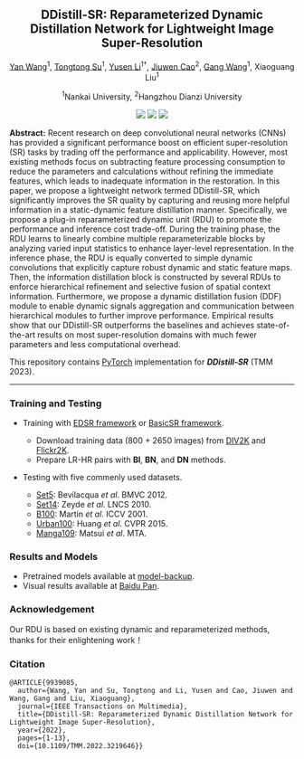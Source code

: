 ## <div align="center"> DDistill-SR: Reparameterized Dynamic Distillation Network for Lightweight Image Super-Resolution </div>

<div align="center"> 

[Yan Wang](https://scholar.google.com/citations?user=SXIehvoAAAAJ&hl=en)<sup>1</sup>, [Tongtong Su](https://scholar.google.com/citations?user=anILSE0AAAAJ&hl=en&oi=sra)<sup>1</sup>, [Yusen Li](https://scholar.google.com/citations?user=4EJ9aekAAAAJ&hl=en&oi=ao)<sup>1†</sup>, [Jiuwen Cao](https://scholar.google.com/citations?user=Vo_suaYAAAAJ&hl=en&oi=sra)<sup>2</sup>, [Gang Wang](https://scholar.google.com/citations?user=p8pvqz8AAAAJ&hl=en&oi=sra)<sup>1</sup>, Xiaoguang Liu<sup>1</sup>
</div>

<p align="center"> <sup>1</sup>Nankai University, <sup>2</sup>Hangzhou Dianzi University </p>

<p align="center">
<a href="https://ieeexplore.ieee.org/abstract/document/9939085" alt="IEEE">
    <img src="https://img.shields.io/badge/IEEE-TMM 2023-367DBD" /></a> 
<a href="https://arxiv.org/abs/2312.14551" alt="arXiv">
    <img src="https://img.shields.io/badge/arXiv-2312.14551-b31b1b.svg?style=flat" /></a>
<a href="https://github.com/icandle/DDistill-SR/blob/main/LICENSE" alt="license">
    <img src="https://img.shields.io/badge/license-Apache--2.0-%23B7A800" /></a> 
</p>

**Abstract:** Recent research on deep convolutional neural networks (CNNs) has provided a significant performance boost on efficient super-resolution (SR) tasks by trading off the performance and applicability. However, most existing methods focus on subtracting feature processing consumption to reduce the parameters and calculations without refining the immediate features, which leads to inadequate information in the restoration. In this paper, we propose a lightweight network termed DDistill-SR, which significantly improves the SR quality by capturing and reusing more helpful information in a static-dynamic feature distillation manner. Specifically, we propose a plug-in reparameterized dynamic unit (RDU) to promote the performance and inference cost trade-off. During the training phase, the RDU learns to linearly combine multiple reparameterizable blocks by analyzing varied input statistics to enhance layer-level representation. In the inference phase, the RDU is equally converted to simple dynamic convolutions that explicitly capture robust dynamic and static feature maps. Then, the information distillation block is constructed by several RDUs to enforce hierarchical refinement and selective fusion of spatial context information. Furthermore, we propose a dynamic distillation fusion (DDF) module to enable dynamic signals aggregation and communication between hierarchical modules to further improve performance. Empirical results show that our DDistill-SR outperforms the baselines and achieves state-of-the-art results on most super-resolution domains with much fewer parameters and less computational overhead.

This repository contains [PyTorch](https://pytorch.org/) implementation for ***DDistill-SR*** (TMM 2023).

---
### Training and Testing
* Training with [EDSR framework](https://github.com/sanghyun-son/EDSR-PyTorch) or [BasicSR framework](https://github.com/XPixelGroup/BasicSR).
  * Download training data (800 + 2650 images) from [DIV2K](https://data.vision.ee.ethz.ch/cvl/DIV2K/) and [Flickr2K](http://cv.snu.ac.kr/research/EDSR/Flickr2K.tar).
  * Prepare LR-HR pairs with **BI**, **BN**, and **DN** methods. 
  
* Testing with five commenly used datasets.

  * [Set5](http://people.rennes.inria.fr/Aline.Roumy/results/SR_BMVC12.html): Bevilacqua *et al*. BMVC 2012.
  * [Set14](https://sites.google.com/site/romanzeyde/research-interests): Zeyde *et al*. LNCS 2010.
  * [B100](https://www2.eecs.berkeley.edu/Research/Projects/CS/vision/bsds/): Martin *et al*. ICCV 2001.
  * [Urban100](https://sites.google.com/site/jbhuang0604/publications/struct_sr): Huang *et al*. CVPR 2015.
  * [Manga109](http://www.manga109.org/en/): Matsui *et al*. MTA.
  
### Results and Models
* Pretrained models available at [model-backup](https://github.com/icandle/DDistill-SR/tree/main/model-backup).    
* Visual results available at [Baidu Pan](https://pan.baidu.com/s/1FpD5ucp_G31TQoxZDa5acQ?pwd=ddsr).

### Acknowledgement 
Our RDU is based on existing dynamic and reparameterized methods, thanks for their enlightening work！

### Citation

```
@ARTICLE{9939085,
  author={Wang, Yan and Su, Tongtong and Li, Yusen and Cao, Jiuwen and Wang, Gang and Liu, Xiaoguang},
  journal={IEEE Transactions on Multimedia}, 
  title={DDistill-SR: Reparameterized Dynamic Distillation Network for Lightweight Image Super-Resolution}, 
  year={2022},
  pages={1-13},
  doi={10.1109/TMM.2022.3219646}}
```
